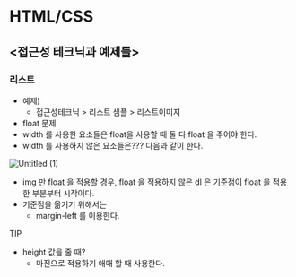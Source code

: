 # HTML/CSS

## <접근성 테크닉과 예제들>

### 리스트

- 예제)
    - 접근성테크닉 > 리스트 샘플 > 리스트이미지
- float 문제
- width 를 사용한 요소들은  float을 사용할 때 둘 다 float 을 주어야 한다.
- width 를 사용하지 않은 요소들은??? 다음과 같이 한다.

![Untitled (1)](https://user-images.githubusercontent.com/87026989/180633734-4fbb0c3d-64be-48e4-9301-42101664a42b.png)

- img 만 float 을 적용할 경우, float 을 적용하지 않은 dl 은 기준점이 float 을 적용한 부분부터 시작이다.
- 기준점을 옮기기 위해서는
    - margin-left 를 이용한다.

TIP

- height 값을 줄 때?
    - 마진으로 적용하기 애매 할 때 사용한다.
